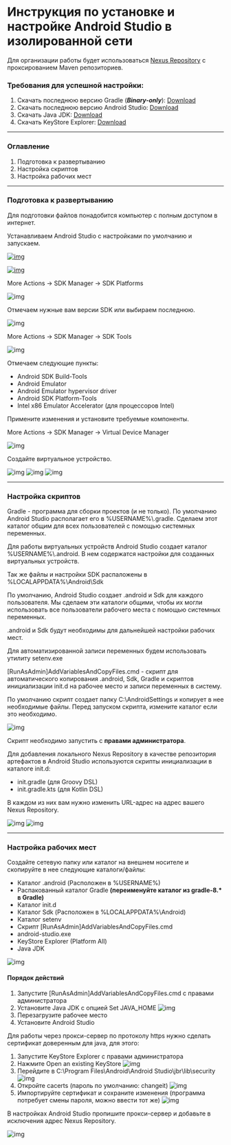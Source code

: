 # Инструкция по установке и настройке Android Studio в изолированной сети
Для организации работы будет использоваться [Nexus Repository](https://help.sonatype.com/en/download.html#related-links) с проксированием Maven репозиториев.  
### Требования для успешной настройки:
1. Скачать последнюю версию Gradle (_**Binary-only**_): [Download](https://gradle.org/releases)
2. Скачать последнюю версию Android Studio: [Download](https://developer.android.com/studio)
3. Скачать Java JDK: [Download](https://adoptium.net)
4. Скачать KeyStore Explorer: [Download](https://keystore-explorer.org/downloads.html)
___
### Оглавление
1. Подготовка к развертыванию
2. Настройка скриптов
3. Настройка рабочих мест
___
### Подготовка к развертыванию
Для подготовки файлов понадобится компьютер с полным доступом в интернет.

Устанавливаем Android Studio с настройками по умолчанию и запускаем.

<a href="https://i.yapx.ru/XToRn.jpg" target="_blank"><img src="https://i.yapx.ru/XToRn.jpg" alt="img"></a>

[![img](https://i.yapx.ru/XToRn.jpg)](https://i.yapx.ru/XToRn.jpg)

More Actions -> SDK Manager ->  SDK Platforms

![img](https://i.yapx.ru/XToRq.jpg)

Отмечаем нужные вам версии SDK или выбираем последнюю.

![img](https://i.yapx.ru/XToRM.jpg)

More Actions -> SDK Manager ->  SDK Tools

![img](https://i.yapx.ru/XToRR.jpg)

Отмечаем следующие пункты:

* Android SDK Build-Tools
* Android Emulator
* Android Emulator hypervisor driver
* Android SDK Platform-Tools
* Intel x86 Emulator Accelerator (для процессоров Intel)

Примените изменения и установите требуемые компоненты.

More Actions -> SDK Manager ->  Virtual Device Manager

![img](https://i.yapx.ru/XToRS.jpg)

Создайте виртуальное устройство.

![img](https://i.yapx.ru/XToRU.jpg)
![img](https://i.yapx.ru/XToRW.jpg)
![img](https://i.yapx.ru/XToRX.jpg)
___
### Настройка скриптов
Gradle - программа для сборки проектов (и не только). По умолчанию Android Studio располагает его в %USERNAME%\\.gradle. Сделаем этот каталог общим для всех пользователей с помощью системных переменных.

Для работы виртуальных устройств Android Studio создает каталог %USERNAME%\\.android. В нем содержатся настройки для созданных виртуальных устройств.

Так же файлы и настройки SDK распаложены в %LOCALAPPDATA%\Android\Sdk

По умолчанию, Android Studio создает .android и Sdk для каждого пользователя. Мы сделаем эти каталоги общими, чтобы их могли использовать все пользователи рабочего места с помощью системных переменных.

.android и Sdk будут необходимы для дальнейшей настройки рабочих мест. 

Для автоматизированной записи переменных будем использовать утилиту setenv.exe

[RunAsAdmin]AddVariablesAndCopyFiles.cmd - скрипт для автоматического копирования .android, Sdk, Gradle и скриптов инициализации init.d на рабочее место и записи переменных в систему. 

По умолчанию скрипт создает папку C:\AndroidSettings и копирует в нее необходимые файлы. Перед запуском скрипта, измените каталог если это необходимо. 

![img](https://i.yapx.ru/XTogD.jpg)

Скрипт необходимо запустить с **правами администратора**.

Для добавления локального Nexus Repository в качестве репозитория артефактов в Android Studio используются скрипты инициализации в каталоге init.d:
* init.gradle (для Groovy DSL)
* init.gradle.kts (для Kotlin DSL)
  
В каждом из них вам нужно изменить URL-адрес на адрес вашего Nexus Repository.

![img](https://i.yapx.ru/XToqN.jpg)
![img](https://i.yapx.ru/XToqK.jpg)
___
 ### Настройка рабочих мест
 Создайте сетевую папку или каталог на внешнем носителе и скопируйте в нее следующие каталоги/файлы:
 * Каталог .android (Расположен в %USERNAME%)
 * Распакованный каталог Gradle **(переименуйте каталог из gradle-8.\* в Gradle)**
 * Каталог init.d
 * Каталог Sdk (Расположен в %LOCALAPPDATA%\Android)
 * Каталог setenv
 * Скрипт [RunAsAdmin]AddVariablesAndCopyFiles.cmd
 * android-studio.exe
 * KeyStore Explorer (Platform All)
 * Java JDK

![img](https://i.yapx.ru/XTvO0.jpg)

#### Порядок действий
1. Запустите [RunAsAdmin]AddVariablesAndCopyFiles.cmd с правами администратора
2. Установите Java JDK с опцией Set JAVA_HOME
![img](https://i.yapx.ru/XToRZ.jpg)
3. Перезагрузите рабочее место
4. Установите Android Studio

Для работы через прокси-сервер по протоколу https нужно сделать сертификат доверенным для java, для этого: 
1. Запустите KeyStore Explorer с правами администратора
2. Нажмите Open an existing KeyStore
![img](https://i.yapx.ru/XToRc.jpg)
3. Перейдите в C:\Program Files\Android\Android Studio\jbr\lib\security
![img](https://i.yapx.ru/XToRd.jpg)
4. Откройте cacerts (пароль по умолчанию: changeit)
![img](https://i.yapx.ru/XToRe.jpg)
5. Импортируйте сертификат и сохраните изменения (программа потребует смены пароля, можно ввести тот же)
![img](https://i.yapx.ru/XToRg.jpg)

В настройках Android Studio пропишите прокси-сервер и добавьте в исключения адрес Nexus Repository.

![img](https://i.yapx.ru/XToRj.jpg)
